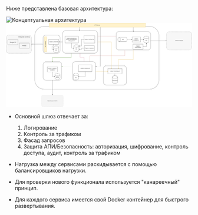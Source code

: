 Ниже представлена базовая архитектура:

![Концептуальная архитектура](/img/03.png)
![Концептуальная архитектура](https://github.com/AnatolyOsc/arch_study_project/blob/38af6506cb906ee7332824536b17ef8d10309727/%D0%98%D1%82%D0%BE%D0%B3%D0%BE%D0%B2%D1%8B%D0%B9%20%D0%BF%D1%80%D0%BE%D0%B5%D0%BA%D1%82/img/03.png)

 
- Основной шлюз отвечает за:
	1. Логирование
	2. Контроль за трафиком
	3. Фасад запросов
	4. Защита АПИ/Безопасность: авторизация, шифрование, контроль доступа, аудит, контроль за трафиком

- Нагрузка между сервисами раскидывается с помощью балансировщиков нагрузки.
- Для проверки нового функционала используется "канареечный" принцип.
- Для каждого сервиса имеется свой Docker контейнер для быстрого развертывания.